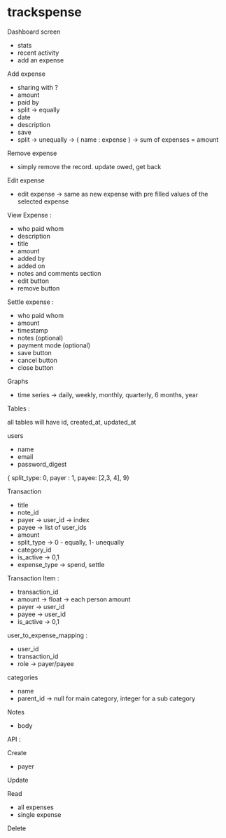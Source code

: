 # trackspense

Dashboard screen

- stats 
- recent activity
- add an expense

Add expense

- sharing with ?
- amount
- paid by
- split -> equally
- date
- description
- save
- split -> unequally -> { name : expense } -> sum of expenses = amount 

Remove expense 
- simply remove the record. update owed, get back

Edit expense 
- edit expense -> same as new expense with pre filled values of the selected expense

View Expense :
- who paid whom
- description
- title
- amount
- added by
- added on
- notes and comments section
- edit button
- remove button

Settle expense : 
- who paid whom
- amount
- timestamp
- notes (optional)
- payment mode (optional)
- save button
- cancel button
- close button

Graphs
- time series -> daily, weekly, monthly, quarterly, 6 months, year



Tables : 

all tables will have id, created_at, updated_at

users
- name
- email
- password_digest

{ split_type: 0, payer : 1, payee: [2,3, 4], 9} 

Transaction
- title
- note_id
- payer -> user_id -> index
- payee -> list of user_ids
- amount
- split_type -> 0 - equally, 1- unequally
- category_id
- is_active -> 0,1
- expense_type -> spend, settle

Transaction Item : 
- transaction_id
- amount -> float -> each person amount
- payer -> user_id
- payee -> user_id
- is_active -> 0,1

user_to_expense_mapping :
- user_id
- transaction_id
- role -> payer/payee

categories
- name
- parent_id -> null for main category, integer for a sub category

Notes
- body


API : 


Create
- payer

Update

Read
- all expenses
- single expense

Delete

